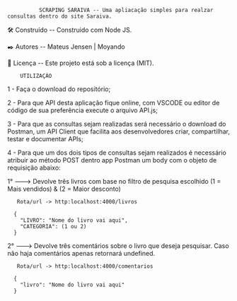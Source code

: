               SCRAPING SARAIVA -- Uma apliacação simples para realzar consultas dentro do site Saraiva.
                         
🛠️ Construído -- Construido com Node JS.

✒️ Autores -- Mateus Jensen | Moyando

📄 Licença -- Este projeto está sob a licença (MIT).

        UTILIZAÇÃO

1 - Faça o download do repositório;

2 - Para que API desta aplicação fique online, com VSCODE ou editor de código de sua preferência execute o arquivo API.js;

3 - Para que as consultas sejam realizadas será necessário o download do Postman, um API Client que facilita aos desenvolvedores criar, compartilhar, testar e documentar APIs;

4 - Para que um dos dois tipos de consultas sejam realizados é necessário atribuir ao método POST dentro app Postman um body com o objeto de requisição abaixo:

  1° ---> Devolve três livros com base no filtro de pesquisa escolhido (1 = Mais vendidos) & (2 = Maior desconto)
  
       Rota/url -> http:localhost:4000/livros
  
      {
        "LIVRO": "Nome do livro vai aqui",
        "CATEGORIA": (1 ou 2)
      }
      
  2° ---> Devolve três comentários sobre o livro que deseja pesquisar. Caso não haja comentários apenas retornará undefined.
      
       Rota/url -> http:localhost:4000/comentarios
       
      {
        "livro": "Nome do livro vai aqui"
      }
